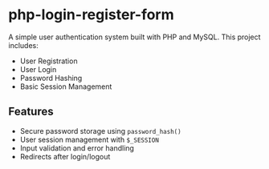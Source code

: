 # php-login-register-form

A simple user authentication system built with PHP and MySQL. This project includes:

- User Registration
- User Login
- Password Hashing
- Basic Session Management

## Features

- Secure password storage using `password_hash()`
- User session management with `$_SESSION`
- Input validation and error handling
- Redirects after login/logout
